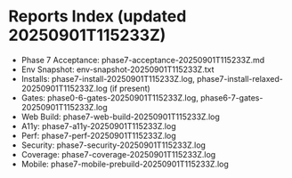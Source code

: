 # Reports Index (updated 20250901T115233Z)

- Phase 7 Acceptance: phase7-acceptance-20250901T115233Z.md
- Env Snapshot: env-snapshot-20250901T115233Z.txt
- Installs: phase7-install-20250901T115233Z.log, phase7-install-relaxed-20250901T115233Z.log (if present)
- Gates: phase0-6-gates-20250901T115233Z.log, phase6-7-gates-20250901T115233Z.log
- Web Build: phase7-web-build-20250901T115233Z.log
- A11y: phase7-a11y-20250901T115233Z.log
- Perf: phase7-perf-20250901T115233Z.log
- Security: phase7-security-20250901T115233Z.log
- Coverage: phase7-coverage-20250901T115233Z.log
- Mobile: phase7-mobile-prebuild-20250901T115233Z.log
